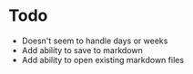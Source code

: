 # Todo 

- Doesn't seem to handle days or weeks
- Add ability to save to markdown
- Add ability to open existing markdown files
